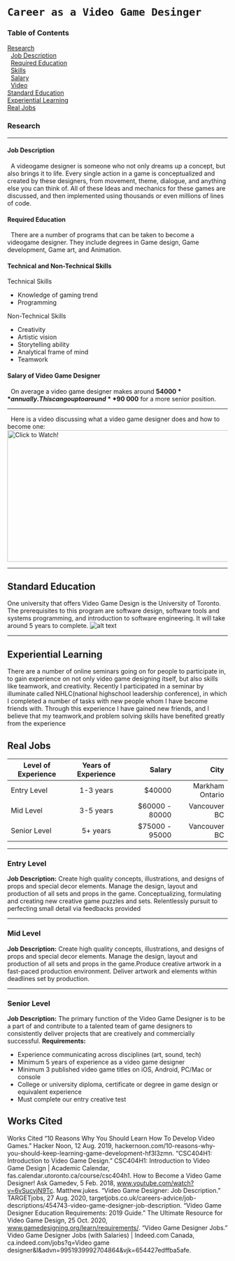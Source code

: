 # ```Career as a Video Game Desinger```
### Table of Contents
[Research](#Research) <br>
&nbsp;&nbsp;[Job Description](#Job-Description) <br>
&nbsp;&nbsp;[Required Education](#Required-Education) <br>
&nbsp;&nbsp;[Skills](#Technical-and-Non-technical-Skills) <br>
&nbsp;&nbsp;[Salary](#Salary) <br>
&nbsp;&nbsp;[Video](#Here-is-a-video) <br>
[Standard Education](#Standard-Education) <br>
[Experiential Learning](#Experiential-Learning) <br>
[Real Jobs](#Real-Jobs) <br>
### Research
---
#### Job Description
&nbsp;&nbsp;A videogame designer is someone who not only dreams up a concept, but also brings it to life. Every single action in a game is conceptualized and created by these designers, from movement, theme, dialogue, and anything else you can think of. All of these Ideas and mechanics for these games are discussed, and then implemented using thousands or even millions of lines of code.
#### Required Education
&nbsp;&nbsp;There are a number of programs that can be taken to become a videogame designer. They include degrees in Game design, Game development, Game art, and Animation.
#### Technical and Non-Technical Skills
Technical Skills
* Knowledge of gaming trend
* Programming 

Non-Technical Skills
* Creativity
* Artistic vision
* Storytelling ability
* Analytical frame of mind
* Teamwork 
#### Salary of Video Game Designer
&nbsp;&nbsp;On average a video game designer makes around **$54 000** annually. This can go up to around **$90 000** for a more senior position.
***
&nbsp;&nbsp;Here is a video discussing what a video game designer does and how to become one:
<a href="https://www.youtube.com/watch?v=6vSucvjN9Tc" target="_blank"><img src="https://hackernoon.com/drafts/1k3j3zqp.png" alt="Click to Watch!" width="600" height="300" border="0" /></a>
***
## Standard Education
One university that offers Video Game Design is the University of Toronto. The prerequisites to this program are software design, software tools and systems programming, and introduction to software engineering. It will take around 5 years to complete.
![alt text](https://learnonline.ecampusontario.ca/App_Content/Institution/425/Logos/UTCrst_Stacked_655_1024x768.jpeg)
***
## Experiential Learning
There are a number of online seminars going on for people to participate in, to gain experience on not only video game designing itself, but also skills like teamwork, and creativity. Recently I participated in a seminar by illuminate called NHLC(national highschool leadership conference), in which I completed a number of tasks with new people whom I have become friends with. Through this experience I have gained new friends, and I believe that my teamwork,and problem solving skills have benefited greatly from the experience
## Real Jobs

| Level of Experience  | Years of Experience| Salary |City|
| ------------- |:-------------:| -----:|--------:|
| Entry Level  |1-3 years| $40000 |Markham Ontario|
| Mid Level    |3-5 years|$60000 - 80000 |Vancouver BC|
| Senior Level |5+ years|$75000 - 95000|Vancouver BC|

***
### Entry Level
**Job Description:** Create high quality concepts, illustrations, and designs of props and special decor elements. Manage the design, layout and production of all sets and props in the game. Conceptualizing, formulating and creating new creative game puzzles and sets. Relentlessly pursuit to perfecting small detail via feedbacks provided
***
### Mid Level
**Job Description:** Create high quality concepts, illustrations, and designs of props and special decor elements. Manage the design, layout and production of all sets and props in the game.Produce creative artwork in a fast-paced production environment. Deliver artwork and elements within deadlines set by production.

***
### Senior Level
**Job Description:**  The primary function of the Video Game Designer is to be a part of and contribute to a talented team of game designers to consistently deliver projects that are creatively and commercially successful.
**Requirements:**
* Experience communicating across disciplines (art, sound, tech)
* Minimum 5 years of experience as a video game designer
* Minimum 3 published video game titles on iOS, Android, PC/Mac or console
* College or university diploma, certificate or degree in game design or equivalent experience
* Must complete our entry creative test

## Works Cited 
Works Cited
“10 Reasons Why You Should Learn How To Develop Video Games.” Hacker Noon, 12 Aug. 2019, hackernoon.com/10-reasons-why-you-should-keep-learning-game-development-hf3l3zmn.
“CSC404H1: Introduction to Video Game Design.” CSC404H1: Introduction to Video Game Design | Academic Calendar, fas.calendar.utoronto.ca/course/csc404h1.
How to Become a Video Game Designer! Ask Gamedev, 5 Feb. 2018, www.youtube.com/watch?v=6vSucvjN9Tc. 
Matthew.jukes. “Video Game Designer: Job Description.” TARGETjobs, 27 Aug. 2020, targetjobs.co.uk/careers-advice/job-descriptions/454743-video-game-designer-job-description.
“Video Game Designer Education Requirements: 2019 Guide.” The Ultimate Resource for Video Game Design, 25 Oct. 2020, www.gamedesigning.org/learn/requirements/.
“Video Game Designer Jobs.” Video Game Designer Jobs (with Salaries) | Indeed.com Canada, ca.indeed.com/jobs?q=Video game designer&l&advn=9951939992704864&vjk=654427edffba5afe.

